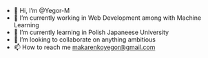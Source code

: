 - 👋 Hi, I’m @Yegor-M
- 👀 I’m currently working in Web Development among with Machine Learning 
- 🌱 I’m currently learning in Polish Japaneese University
- 💞️ I’m looking to collaborate on anything ambitious
- 📫 How to reach me makarenkoyegor@gmail.com

